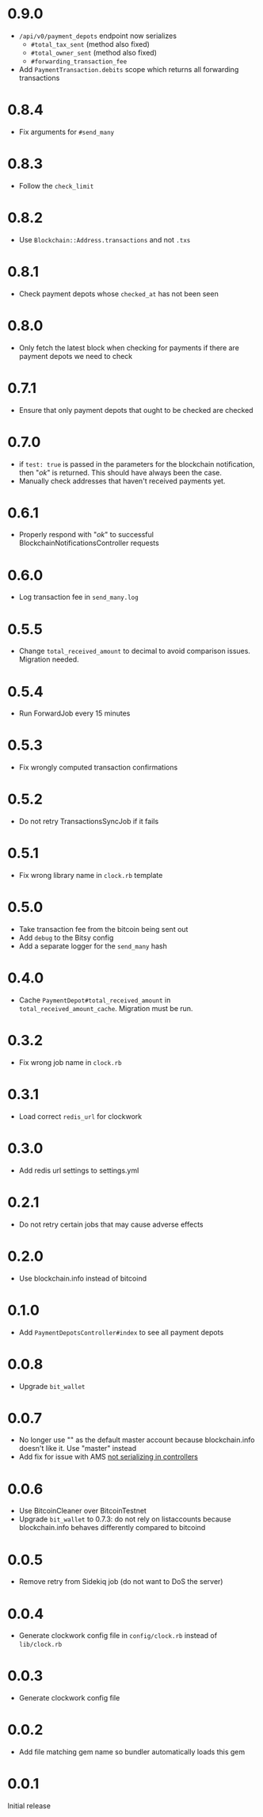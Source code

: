 # 0.9.0

- `/api/v0/payment_depots` endpoint now serializes
  - `#total_tax_sent` (method also fixed)
  - `#total_owner_sent` (method also fixed)
  - `#forwarding_transaction_fee`
- Add `PaymentTransaction.debits` scope which returns all forwarding transactions

# 0.8.4

- Fix arguments for `#send_many`

# 0.8.3

- Follow the `check_limit`

# 0.8.2

- Use `Blockchain::Address.transactions` and not `.txs`

# 0.8.1

- Check payment depots whose `checked_at` has not been seen

# 0.8.0

- Only fetch the latest block when checking for payments if there are payment depots we need to check

# 0.7.1

- Ensure that only payment depots that ought to be checked are checked

# 0.7.0

- if `test: true` is passed in the parameters for the blockchain notification, then "*ok*" is returned. This should have always been the case.
- Manually check addresses that haven't received payments yet.

# 0.6.1

- Properly respond with "*ok*" to successful BlockchainNotificationsController requests

# 0.6.0

- Log transaction fee in `send_many.log`

# 0.5.5

- Change `total_received_amount` to decimal to avoid comparison issues. Migration needed.

# 0.5.4

- Run ForwardJob every 15 minutes

# 0.5.3

- Fix wrongly computed transaction confirmations

# 0.5.2

- Do not retry TransactionsSyncJob if it fails

# 0.5.1

- Fix wrong library name in `clock.rb` template

# 0.5.0

- Take transaction fee from the bitcoin being sent out
- Add `debug` to the Bitsy config
- Add a separate logger for the `send_many` hash

# 0.4.0

- Cache `PaymentDepot#total_received_amount` in `total_received_amount_cache`. Migration must be run.

# 0.3.2

- Fix wrong job name in `clock.rb`

# 0.3.1

- Load correct `redis_url` for clockwork

# 0.3.0

- Add redis url settings to settings.yml

# 0.2.1

- Do not retry certain jobs that may cause adverse effects

# 0.2.0

- Use blockchain.info instead of bitcoind

# 0.1.0

- Add `PaymentDepotsController#index` to see all payment depots

# 0.0.8

- Upgrade `bit_wallet`

# 0.0.7

- No longer use "" as the default master account because blockchain.info doesn't like it. Use "master" instead
- Add fix for issue with AMS [not serializing in controllers](https://github.com/rails-api/active_model_serializers/issues/600)

# 0.0.6

- Use BitcoinCleaner over BitcoinTestnet
- Upgrade `bit_wallet` to 0.7.3: do not rely on listaccounts because blockchain.info behaves differently compared to bitcoind

# 0.0.5

- Remove retry from Sidekiq job (do not want to DoS the server)

# 0.0.4

- Generate clockwork config file in `config/clock.rb` instead of `lib/clock.rb`

# 0.0.3

- Generate clockwork config file

# 0.0.2

- Add file matching gem name so bundler automatically loads this gem

# 0.0.1

Initial release
